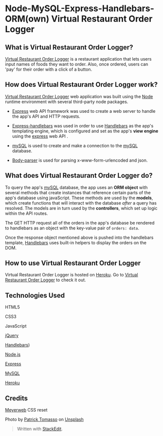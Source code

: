# Node-MySQL-Express-Handlebars-ORM(own) Virtual Restaurant Order Logger

## What is Virtual Restaurant Order Logger?

[Virtual Restaurant Order Logger](https://virtual-restaurant-ol.herokuapp.com/) is a restaurant application that lets users input names of foods they want to order. Also, once ordered, users can 'pay' for their order with a click of a button.

## How does Virtual Restaurant Order Logger work?

[Virtual Restaurant Order Logger](https://virtual-restaurant-ol.herokuapp.com/) web application was built using the [Node](https://nodejs.org/en/) runtime environment with several third-party node packages.

- [Express](https://www.npmjs.com/package/express) web API framework was used to create a web server to handle the app's API and HTTP requests.

- [Express-handlebars](https://www.npmjs.com/package/express-handlebars) was used in order to use [Handlebars](https://handlebarsjs.com/) as the app's templating engine, which is configured and set as the app's **view engine** using the [express](https://www.npmjs.com/package/express) web API .

- [mySQL](https://www.npmjs.com/package/mysql) is used to create and make a connection to the [mySQL](https://www.mysql.com/) database.

- [Body-parser](https://www.npmjs.com/package/body-parser) is used for parsing x-www-form-urlencoded and json.

## What does Virtual Restaurant Order Logger do?

To query the app's [mySQL](https://www.mysql.com/) database, the app uses an **ORM object** with several methods that create instances that reference certain parts of the app's database using javaScript. These methods are used by the **models**, which create functions that will interact with the database *after* a query has resolved. The models are in turn used by the **controllers**, which set up logic within the API routes.

The GET HTTP request all of the orders in the app's database be rendered to handlebars as an object with the key-value pair of `orders: data`. 

Once the response object mentioned above is pushed into the handlebars template, [Handlebars](https://handlebarsjs.com/) uses built-in helpers to display the orders on the DOM. 

## How to use Virtual Restaurant Order Logger

Virtual Restaurant Order Logger is hosted on [Heroku](https://heroku.com). Go to [Virtual Restaurant Order Logger](https://virtual-restaurant-ol.herokuapp.com/) to check it out.

## Technologies Used

HTML5

CSS3

JavaScript

[jQuery](https://jquery.com/)

[Handlebars](https://handlebarsjs.com/)) 

[Node.js](https://nodejs.org/en/)

[Express](https://www.npmjs.com/package/express) 

[MySQL](https://www.mysql.com/)

[Heroku](https://heroku.com)

## Credits

[Meyerweb](http://meyerweb.com/eric/tools/css/reset/) CSS reset  

Photo by [Patrick Tomasso](https://unsplash.com/@impatrickt?utm_source=unsplash&utm_medium=referral&utm_content=creditCopyText) on [Unsplash](https://unsplash.com/search/photos/waiter?utm_source=unsplash&utm_medium=referral&utm_content=creditCopyText)

> Written with [StackEdit](https://stackedit.io/).